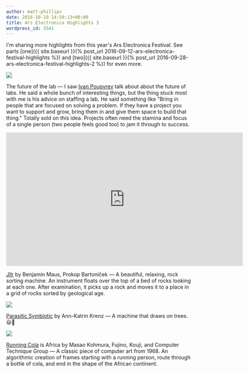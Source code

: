 ```yaml
---
author: matt-phillips
date: 2016-10-19 14:59:13+00:00
title: Ars Electronica Highlights 3
wordpress_id: 2541
---
```


I'm sharing more highlights from this year's Ars Electronica Festival. See parts [one]({{ site.baseurl }}{% post_url 2016-09-12-ars-electronica-festival-highlights %}) and [two]({{ site.baseurl }}{% post_url 2016-09-28-ars-electronica-festival-highlights-2 %}) for even more.

[![](https://lil-blog-media.s3.amazonaws.com/2016/10/sign.jpg)](https://lil-blog-media.s3.amazonaws.com/2016/10/sign.jpg)

The future of the lab &mdash; I saw [Ivan Poupyrev](http://www.ivanpoupyrev.com/) talk about about the future of labs. He said a whole bunch of interesting things, but the thing stuck most with me is his advice on staffing a lab. He said something like "Bring in people that are focused on solving a problem. If they have a project you want to support and grow, bring them in and give them space to build that thing." Totally sold on this idea. Projects often need the stamina and focus of a single person (two people feels good too) to jam it through to success.

<div class="embed-container"><iframe allowfullscreen="" frameborder="0" height="360" mozallowfullscreen="" src="https://player.vimeo.com/video/187993946" webkitallowfullscreen="" width="640"></iframe></div>

[Jllr](http://www.prokopbartonicek.com/jller-ignorance-with-benjamin-maus-2015) by Benjamin Maus, Prokop Bartoníček &mdash; A beautiful, relaxing, rock sorting machine. An instrument floats over the top of a bed of rocks looking at each one. After examination, it picks up a rock and moves it to a place in a grid of rocks sorted by geological age.

[![](https://lil-blog-media.s3.amazonaws.com/2016/10/tree.jpg)](https://lil-blog-media.s3.amazonaws.com/2016/10/tree.jpg)

[Parasitic Symbiotic](http://prix2016.aec.at/prixwinner/21177/) by Ann-Katrin Krenz &mdash; A machine that draws on trees. 😃🍃

[![](https://lil-blog-media.s3.amazonaws.com/2016/10/running.jpg)](https://lil-blog-media.s3.amazonaws.com/2016/10/running.jpg)

[Running Cola](http://collections.vam.ac.uk/item/O155000/running-cola-is-africa-print-kohmura-masao/) is Africa by Masao Kohmura, Fujino, Kouji, and Computer Technique Group &mdash; A classic piece of computer art from 1968. An algorithmic creation of frames starting with a running person, route through a bottle of cola, and end in the shape of the African continent.
